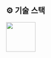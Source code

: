 ## ⚙ 기술 스택

<div>
<img src="https://github.com/gijuyang/Readme_Template/Java.png" width="80">
</div>
